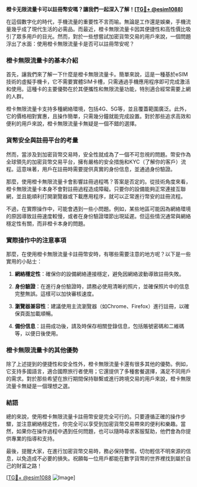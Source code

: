 **橙卡无限流量卡可以註冊幣安嗎？讓我們一起深入了解！[[TG💪+ @esim1088](https://t.me/s/esim1088)]**

在這個數字化的時代，手機流量的重要性不言而喻。無論是工作還是娛樂，手機流量幾乎成了現代生活的必需品。而最近，橙卡無限流量卡因其便捷性和高性價比吸引了眾多用戶的目光。然而，對於一些想嘗試加密貨幣交易的用戶來說，一個問題浮出了水面：使用橙卡無限流量卡是否可以註冊幣安呢？

### 橙卡無限流量卡的基本介紹

首先，讓我們來了解一下什麼是橙卡無限流量卡。簡單來說，這是一種基於eSIM技術的虛擬手機卡，它不需要實體SIM卡槽，只需通過手機應用程序即可完成激活和使用。這種卡的主要優勢在於其便攜性和無限流量功能，特別適合經常需要上網的人群。

橙卡無限流量卡支持多種網絡環境，包括4G、5G等，並且覆蓋範圍廣泛。此外，它的價格相對實惠，且操作簡單，只需幾分鐘就能完成設置。對於那些追求高效和便利的用戶來說，橙卡無限流量卡無疑是一個不錯的選擇。

### 貨幣安全與註冊平台的考量

然而，當涉及到加密貨幣交易時，安全性就成為了一個不可忽視的問題。幣安作為全球領先的加密貨幣交易平台，擁有嚴格的安全措施和KYC（了解你的客戶）流程。這意味著，用戶在註冊時需要提供真實的身份信息，並通過身份驗證。

那麼，使用橙卡無限流量卡會影響註冊過程嗎？答案是否定的。從技術角度來看，橙卡無限流量卡本身不會對註冊過程造成障礙。只要你的設備能夠正常連接互聯網，並且能順利打開瀏覽器或下載應用程序，就可以正常進行幣安的註冊流程。

不過，在實際操作中，可能會遇到一些小問題。例如，某些地區可能因為網絡環境的原因導致註冊速度較慢，或者在身份驗證環節出現延遲。但這些情況通常與網絡穩定性有關，而非橙卡本身的問題。

### 實際操作中的注意事項

那麼，在使用橙卡無限流量卡註冊幣安時，有哪些需要注意的地方呢？以下是一些實用的小貼士：

1. **網絡穩定性**：確保你的設備網絡連接穩定，避免因網絡波動導致註冊失敗。
   
2. **身份驗證**：在進行身份驗證時，請務必使用清晰的照片，並確保照片中的信息完整無誤。這樣可以加快審核速度。

3. **瀏覽器兼容性**：建議使用主流瀏覽器（如Chrome、Firefox）進行註冊，以確保頁面加載順暢。

4. **備份信息**：註冊成功後，請及時保存相關登錄信息，包括賬號密碼和二維碼等，以便日後使用。

### 橙卡無限流量卡的其他優勢

除了上述提到的便捷性和安全性外，橙卡無限流量卡還有很多其他的優勢。例如，它支持多國語言，適合國際旅行者使用；它還提供了多種套餐選擇，滿足不同用戶的需求。對於那些希望在旅行期間保持聯繫或進行跨境交易的用戶來說，橙卡無限流量卡無疑是一個理想之選。

### 結語

總的來說，使用橙卡無限流量卡註冊幣安是完全可行的。只要遵循正確的操作步驟，並注意網絡穩定性，你完全可以享受到加密貨幣交易帶來的便利和樂趣。當然，如果你在操作過程中遇到任何問題，也可以隨時尋求客服幫助，他們會為你提供專業的指導和支持。

最後，提醒大家，在進行加密貨幣交易時，務必保持警惕，切勿輕信不明來源的信息，以免造成不必要的損失。祝願每一位用戶都能在數字貨幣的世界裡找到屬於自己的財富之路！

[[TG💪+ @esim1088](https://t.me/s/esim1088) ![Image](https://i.postimg.cc/4NQfJmqS/Snipaste-2025-05-13-00-14-12.png)]
